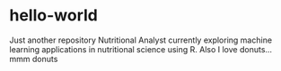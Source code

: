 # hello-world
Just another repository
Nutritional Analyst currently exploring machine learning applications in nutritional science using R.
Also I love donuts... mmm donuts
